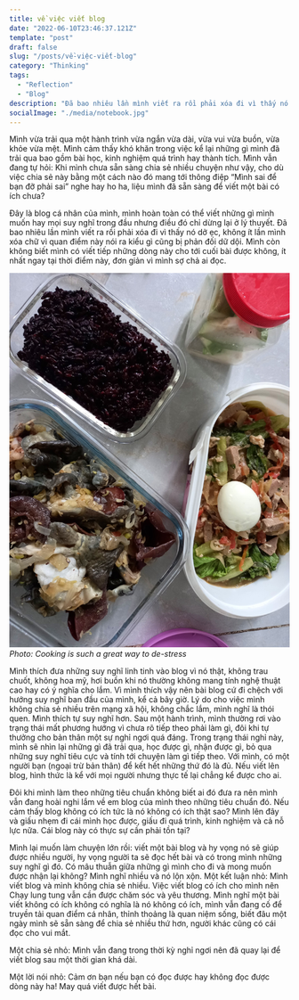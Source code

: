 ```yaml
---
title: về việc viết blog
date: "2022-06-10T23:46:37.121Z"
template: "post"
draft: false
slug: "/posts/về-việc-viết-blog"
category: "Thinking"
tags:
  - "Reflection"
  - "Blog"
description: "Đã bao nhiêu lần mình viết ra rồi phải xóa đi vì thấy nó dở ẹc, không ít lần mình xóa chữ vì quan điểm này nói ra kiểu gì cũng bị phản đối dữ dội. Mình còn không biết mình có viết tiếp những dòng này cho tới cuối bài được không, ít nhất ngay tại thời điểm này, đơn giản vì mình sợ chả ai đọc."
socialImage: "./media/notebook.jpg"
---
```

Mình vừa trải qua một hành trình vừa ngắn vừa dài, vừa vui vừa buồn, vừa khỏe vừa mệt. Mình cảm thấy khó khăn trong việc kể lại những gì mình đã trải qua bao gồm bài học, kinh nghiệm quá trình hay thành tích. Mình vẫn đang tự hỏi: Khi mình chưa sẵn sàng chia sẻ nhiều chuyện như vậy, cho dù việc chia sẻ này bằng một cách nào đó mang tới thông điệp “Mình sai để bạn đỡ phải sai” nghe hay ho ha, liệu mình đã sẵn sàng để viết một bài có ích chưa?

Đây là blog cá nhân của mình, mình hoàn toàn có thể viết những gì mình muốn hay mọi suy nghĩ trong đầu nhưng điều đó chỉ dừng lại ở lý thuyết. Đã bao nhiêu lần mình viết ra rồi phải xóa đi vì thấy nó dở ẹc, không ít lần mình xóa chữ vì quan điểm này nói ra kiểu gì cũng bị phản đối dữ dội. Mình còn không biết mình có viết tiếp những dòng này cho tới cuối bài được không, ít nhất ngay tại thời điểm này, đơn giản vì mình sợ chả ai đọc. 

![](./media/blog5.jpg)
*Photo: Cooking is such a great way to de-stress*

Mình thích đưa những suy nghĩ linh tinh vào blog vì nó thật, không trau chuốt, không hoa mỹ, hơi buồn khi nó thường không mang tính nghệ thuật cao hay có ý nghĩa cho lắm. Vì mình thích vậy nên bài blog cứ đi chệch với hướng suy nghĩ ban đầu của mình, kể cả bây giờ.
Lý do cho việc mình không chia sẻ nhiều trên mạng xã hội, không chắc lắm, mình nghĩ là thói quen. Mình thích tự suy nghĩ hơn. Sau một hành trình, mình thường rơi vào trạng thái mất phương hướng vì chưa rõ tiếp theo phải làm gì, đôi khi tự thưởng cho bản thân một sự nghỉ ngơi quá đáng. Trong trạng thái nghỉ này, mình sẽ nhìn lại những gì đã trải qua, học được gì, nhận được gì, bỏ qua những suy nghĩ tiêu cực và tính tới chuyện làm gì tiếp theo. Với mình, có một người bạn (ngoại trừ bản thân) để kết hết những thứ đó là đủ. Nếu viết lên blog, hình thức là kể với mọi người nhưng thực tế lại chẳng kể được cho ai.

Đôi khi mình làm theo những tiêu chuẩn không biết ai đó đưa ra nên mình vẫn đang hoài nghi lắm về em blog của mình theo những tiêu chuẩn đó. Nếu cảm thấy blog không có ích tức là nó không có ích thật sao? Mình lên đây và giấu nhẹm đi cái mình học được, giấu đi quá trình, kinh nghiệm và cả nỗ lực nữa. Cái blog này có thực sự cần phải tồn tại?

Mình lại muốn làm chuyện lớn rồi: viết một bài blog và hy vọng nó sẽ giúp được nhiều người, hy vọng người ta sẽ đọc hết bài và có trong mình những suy nghĩ gì đó. Có mâu thuẫn giữa những gì mình cho đi và mong muốn được nhận lại không? Mình nghĩ nhiều và nó lộn xộn.
Một kết luận nhỏ: Mình viết blog và mình không chia sẻ nhiều. Việc viết blog có ích cho mình nên Chạy lung tung vẫn cần được chăm sóc và yêu thương. Mình nghĩ một bài viết không có ích không có nghĩa là nó không có ích, mình vẫn đang cố để truyền tải quan điểm cá nhân, thỉnh thoảng là quan niệm sống, biết đâu một ngày mình sẽ sẵn sàng để chia sẻ nhiều thứ hơn, người khác cũng có cái đọc cho vui mắt. 

Một chia sẻ nhỏ: Mình vẫn đang trong thời kỳ nghỉ ngơi nên đã quay lại để viết blog sau một thời gian khá dài. 

Một lời nói nhỏ: Cảm ơn bạn nếu bạn có đọc được hay không đọc được dòng này ha! May quá viết được hết bài.